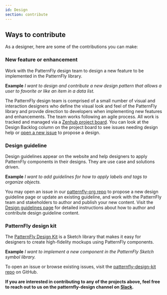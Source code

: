 ```yaml
---
id: Design
section: contribute
---
```


## Ways to contribute

As a designer, here are some of the contributions you can make:

### New feature or enhancement
Work with the PatternFly design team to design a new feature to be implemented in the PatternFly library.

__Example__
*I want to design and contribute a new design pattern that allows a user to favorite or like an item in a data list.*

The PatternFly design team is comprised of a small number of visual and interaction designers who define the visual look and feel of the PatternFly library and provide direction to developers when implementing new features and enhancements. The team works following an agile process. All work is tracked and managed via a [Zenhub project board](https://app.zenhub.com/workspaces/pf4-design-workspace-5b2142ff9499cb7cdaf1e632/board?repos=61041252&showPRs=false&showClosed=false&showLabels=false&showEstimates=false&showMilestones=false&showEpics=false). You can look at the Design Backlog column on the project board to see issues needing design help or [open a new issue](https://github.com/patternfly/patternfly-design) to propose a design.

### Design guideline
Design guidelines appear on the website and help designers to apply PatternFly components in their designs.  They are use case and solutions driven.

__Example__
*I want to add guidelines for how to apply labels and tags to organize objects.*

You may open an issue in our [patternfly-org repo](https://github.com/patternfly/patternfly-org) to propose a new design guideline page or update an existing guideline, and work with the PatternFly team and stakeholders to author and publish your new content. Visit the [Design guidelines page](https://www.patternfly.org/v4/contribute/design-guidelines) for detailed instructions about how to author and contribute design guideline content.

### PatternFly design kit
The [PatternFly Design Kit](https://www.patternfly.org/v4/get-started/design) is a Sketch library that makes it easy for designers to create high-fidelity mockups using PatternFly components.

__Example__
*I want to implement a new component in the PatternFly Sketch symbol library.*

To open an issue or browse existing issues, visit the [patternfly-design-kit repo](https://github.com/patternfly/patternfly-design-kit/) on GitHub.

**If you are interested in contributing to any of the projects above, feel free to reach out to us on the patternfly-design channel on [Slack](https://slack.patternfly.org/).**
